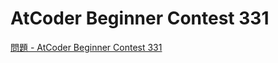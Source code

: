 AtCoder Beginner Contest 331
===

[問題 - AtCoder Beginner Contest 331](https://atcoder.jp/contests/abc331/tasks)
